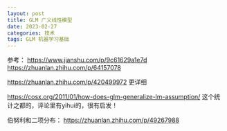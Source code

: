 ```yaml
---
layout: post
title: GLM 广义线性模型
date: 2023-02-27
categories: 技术
tags: GLM 机器学习基础
---
```


参考： https://www.jianshu.com/p/9c61629a1e7d
https://zhuanlan.zhihu.com/p/64157078

https://zhuanlan.zhihu.com/p/420499972 更详细

https://cosx.org/2011/01/how-does-glm-generalize-lm-assumption/ 这个统计之都的，评论里有yihui的，很有启发！

伯努利和二项分布： https://zhuanlan.zhihu.com/p/49267988